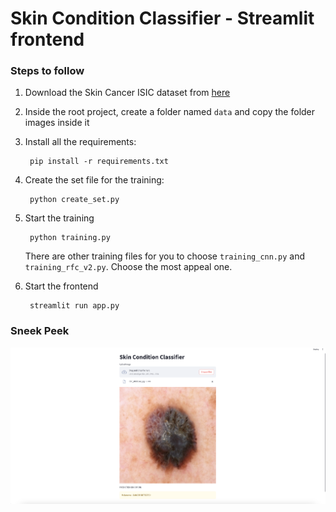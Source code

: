 
# Skin Condition Classifier - Streamlit frontend

### Steps to follow
1. Download the Skin Cancer ISIC dataset from [here](https://www.kaggle.com/datasets/nodoubttome/skin-cancer9-classesisic)

2. Inside the root project, create a folder named `data` and copy the folder images inside it

3. Install all the requirements: 

        pip install -r requirements.txt

4. Create the set file for the training:

        python create_set.py


5. Start the training

        python training.py

    There are other training files for you to choose `training_cnn.py` and `training_rfc_v2.py`. Choose the most appeal one.

6. Start the frontend

        streamlit run app.py


### Sneek Peek
![alt text](imgs/sneek_peek.png)

